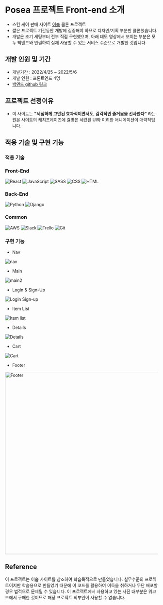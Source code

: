 # Posea 프로젝트 Front-end 소개

- 스킨 케어 판매 사이트 [이솝](https://www.aesop.com/kr/) 클론 프로젝트
- 짧은 프로젝트 기간동안 개발에 집중해야 하므로 디자인/기획 부분만 클론했습니다.
- 개발은 초기 세팅부터 전부 직접 구현했으며, 아래 데모 영상에서 보이는 부분은 모두 백앤드와 연결하여 실제 사용할 수 있는 서비스 수준으로 개발한 것입니다.

## 개발 인원 및 기간

- 개발기간 : 2022/4/25 ~ 2022/5/6
- 개발 인원 : 프론트엔드 4명
- [백엔드 github 링크](https://github.com/wecode-bootcamp-korea/32-1st-Posea-backend)

## 프로젝트 선정이유

- 이 사이트는 **"세심하게 고안된 효과적이면서도, 감각적인 즐거움을 선사한다"** 라는 원본 사이트의 캐치프레이즈에 걸맞은 세련된 UI와 미려한 애니메이션이 매력적입니다.

## 적용 기술 및 구현 기능

### 적용 기술

### Front-End
![React](https://img.shields.io/badge/React-20232A?style=for-the-badge&logo=react&logoColor=61DAFB)
![JavaScript](https://img.shields.io/badge/JavaScript-F7DF1E?style=for-the-badge&logo=javascript&logoColor=black)
![SASS](https://img.shields.io/badge/Sass-CC6699?style=for-the-badge&logo=sass&logoColor=white)
![CSS](https://img.shields.io/badge/CSS3-1572B6?style=for-the-badge&logo=css3&logoColor=white)
![HTML](https://img.shields.io/badge/HTML5-E34F26?style=for-the-badge&logo=html5&logoColor=white)

### Back-End 
![Python](https://img.shields.io/badge/Python-3776AB?style=for-the-badge&logo=python&logoColor=white)
![Django](https://img.shields.io/badge/Django-092E20?style=for-the-badge&logo=django&logoColor=white)

### Common
![AWS](https://img.shields.io/badge/Amazon_AWS-232F3E?style=for-the-badge&logo=amazon-aws&logoColor=white)
![Slack](https://img.shields.io/badge/Slack-4A154B?style=for-the-badge&logo=slack&logoColor=white)
![Trello](https://img.shields.io/badge/Trello-0052CC?style=for-the-badge&logo=trello&logoColor=white)
![Git](https://img.shields.io/badge/GIT-E44C30?style=for-the-badge&logo=git&logoColor=white)


### 구현 기능

- Nav

![nav](https://user-images.githubusercontent.com/91944649/167323476-463c1465-12c4-4ac6-8f7b-4dc5b59385fb.gif)

- Main

![main2](https://user-images.githubusercontent.com/91944649/167325496-447851da-0d2d-4c6e-baab-98e5a674fa24.gif)


- Login & Sign-Up

![Login   Sign-up](https://user-images.githubusercontent.com/91944649/167324502-3844a16d-691d-48f2-adf9-22271cdeb2ed.gif)

- Item List

![Item list](https://user-images.githubusercontent.com/91944649/167324769-420ab710-02fc-4e15-8c1c-ab374dd89c88.gif)

- Details

![Details](https://user-images.githubusercontent.com/91944649/167324869-2d30cdf5-0069-458e-bf82-e2e6d1106650.gif)

- Cart

![Cart](https://user-images.githubusercontent.com/91944649/167324948-b2dab4f8-b502-4f84-a039-af08135ad88e.gif)

- Footer

<img width="600" alt="Footer" src="https://user-images.githubusercontent.com/91944649/167325342-23ac7fe3-74a6-429e-81da-6816caf7e77d.png">


## Reference

이 프로젝트는 이솝 사이트를 참조하여 학습목적으로 만들었습니다.
실무수준의 프로젝트이지만 학습용으로 만들었기 때문에 이 코드를 활용하여 이득을 취하거나 무단 배포할 경우 법적으로 문제될 수 있습니다.
이 프로젝트에서 사용하고 있는 사진 대부분은 위코드에서 구매한 것이므로 해당 프로젝트 외부인이 사용할 수 없습니다.
